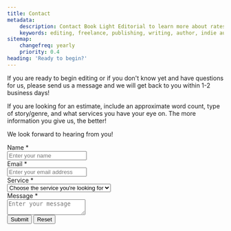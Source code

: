 ```yaml
---
title: Contact
metadata:
    description: Contact Book Light Editorial to learn more about rates, editing services, and schedule
    keywords: editing, freelance, publishing, writing, author, indie author, editor, self-publishing, developmental editing, copyediting, manuscript, contact
sitemap:
    changefreq: yearly
    priority: 0.4
heading: 'Ready to begin?'
---
```


If you are ready to begin editing or if you don't know yet and have questions for us, please send us a message and we will get back to you within 1-2 business days!

If you are looking for an estimate, include an approximate word count, type of story/genre, and what services you have your eye on. The more information you give us, the better!

We look forward to hearing from you!

<script type="text/javascript">var submitted=false;</script>
<iframe name="hidden_iframe" id="hidden_iframe" style="display:none;" onload="if(submitted) {window.location='/contact/thankyou';}"></iframe>
<form id="contact-form" action="https://docs.google.com/forms/d/e/1FAIpQLSf4cBdr-avobkUsmoZLj_scy_YlL3V6DNnhL3JDPXJNEjLU7A/formResponse" method="post" target="hidden_iframe" onsubmit="submitted=true;">
	<div class="form-field">
		<div class="form-label">
			<label class="inline">Name <span class="required">*</span></label>
		</div>
		<div class="form-data">
			<div class="form-input-wrapper">
				<input autocomplete="on" name="entry.1507132880" placeholder="Enter your name" required="required" type="text" value="">
			</div>
		</div>
	</div>
	<div class="form-field">
		<div class="form-label">
			<label class="inline">Email <span class="required">*</span></label>
		</div>
		<div class="form-data">
			<div class="form-input-wrapper">
				<input autocomplete="on" name="entry.430227335" placeholder="Enter your email address" required="required" type="email" value="">
			</div>
		</div>
	</div>
	<div class="form-field">
		<div class="form-label">
			<label class="inline">Service <span class="required">*</span></label>
		</div>
		<div class="form-data">
			<div class="form-select-wrapper">
				<select name="entry.1325649395" required="required">
					<option disabled selected value="">
						Choose the service you're looking for
					</option>
					<option value="developmental">
						Developmental Editing
					</option>
					<option value="assessment">
						Manuscript Assessment
					</option>
					<option value="partial">
						Partial Developmental Edit Package
					</option>
					<option value="coaching">
						Writing Coach
					</option>
					<option value="second">
						Second-Read Review
					</option>
					<option value="copy">
						Manuscript Copyedit
					</option>
					<option value="unsure">
						Not sure yet...
					</option>
				</select>
			</div>
		</div>
	</div>
	<div class="form-field">
		<div class="form-label">
			<label class="inline">Message <span class="required">*</span></label>
		</div>
		<div class="form-data">
			<div class="form-textarea-wrapper">
				<textarea class="input" name="entry.1663698665" placeholder="Enter your message" required="required"></textarea>
			</div>
		</div>
	</div>
	<input id="honeypot" style="display:none;" type="text" value="">
	<div class="buttons">
		<button class="button" type="submit">Submit</button> <button class="button" type="reset">Reset</button>
	</div>
</form>
